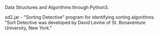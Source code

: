 Data Structures and Algorithms through Python3.

sd2.jar - "Sorting Detective" program for identifying sorting algorithms. "Sort Detective was developed by David Levine of St. Bonaventure University, New York."